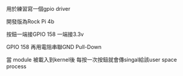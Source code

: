 用於練習寫一個gpio driver
 
 開發版為Rock Pi 4b

 按鈕一端接GPIO 158  一端接3.3v

GPIO 158 再用電阻串聯GND  Pull-Down 
 

 當 module 被載入到kernel後 每按一次按鈕就會傳singal給該user space process
 